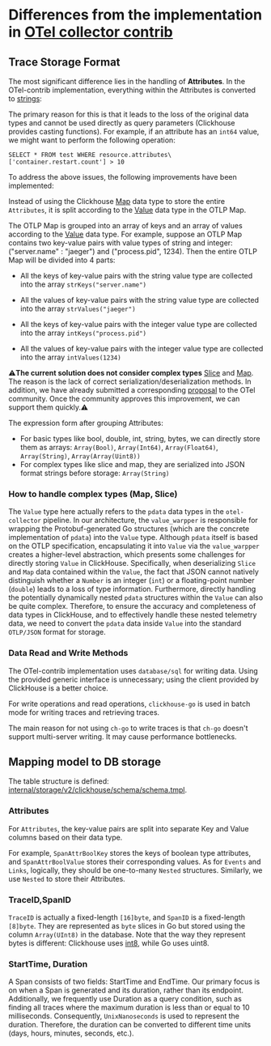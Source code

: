 # Differences from the implementation in [OTel collector contrib](https://github.com/open-telemetry/opentelemetry-collector-contrib/tree/main/exporter/clickhouseexporter)

## Trace Storage Format

The most significant difference lies in the handling of **Attributes**. 
In the OTel-contrib implementation, everything within the Attributes is converted to
[strings](https://github.com/open-telemetry/opentelemetry-collector-contrib/blob/80b3df26b7028a4bbe1eb606a6142cd4df9c3c74/exporter/clickhouseexporter/internal/metrics_model.go#L171-L177):

The primary reason for this is that it leads to the loss of the original data types and cannot be used directly as query parameters (Clickhouse provides casting functions). 
For example, if an attribute has an `int64` value, we might want to perform the following operation:



```
SELECT * FROM test WHERE resource.attributes\['container.restart.count'] > 10
```

To address the above issues, the following improvements have been implemented:

Instead of using the Clickhouse [Map](https://clickhouse.com/docs/sql-reference/data-types/map) data type to store the entire `Attributes`, 
it is split according to the [Value](https://github.com/open-telemetry/opentelemetry-collector/blob/main/pdata/pcommon/value.go#L17-L29) data type in the OTLP Map.

The OTLP Map is grouped into an array of keys and an array of values according to the [Value](https://github.com/open-telemetry/opentelemetry-collector/blob/7adca809a60fad65a71063f6651f231466a29844/pdata/pcommon/map.go#L15-L19) data type. 
For example, suppose an OTLP Map contains two key-value pairs with value types of string and integer: ("server.name" : "jaeger") and ("process.pid", 1234). Then the entire OTLP Map will be divided into 4 parts:
- All the keys of key-value pairs with the string value type are collected into the array `strKeys("server.name")`

- All the values of key-value pairs with the string value type are collected into the array `strValues("jaeger")`

- All the keys of key-value pairs with the integer value type are collected into the array `intKeys("process.pid")`

- All the values of key-value pairs with the integer value type are collected into the array `intValues(1234)`

⚠️**The current solution does not consider complex types** [Slice](https://github.com/open-telemetry/opentelemetry-collector/blob/7adca809a60fad65a71063f6651f231466a29844/pdata/pcommon/slice.go#L15-L22) and [Map](https://github.com/open-telemetry/opentelemetry-collector/blob/7adca809a60fad65a71063f6651f231466a29844/pdata/pcommon/map.go#L15-L19). 
The reason is the lack of correct serialization/deserialization methods. 
In addition, we have already submitted a corresponding [proposal](https://github.com/open-telemetry/opentelemetry-collector/issues/12826) to the OTel community. Once the community approves this improvement, we can support them quickly.⚠️

The expression form after grouping Attributes:
- For basic types like bool, double, int, string, bytes, we can directly store them as arrays: `Array(Bool)`, `Array(Int64)`, `Array(Float64)`, `Array(String)`, `Array(Array(Uint8))`
- For complex types like slice and map, they are serialized into JSON format strings before storage: `Array(String)`

### How to handle complex types (Map, Slice)

The `Value` type here actually refers to the `pdata` data types in the `otel-collector` pipeline. In our architecture, 
the `value_warpper` is responsible for wrapping the Protobuf-generated Go structures (which are the concrete implementation of `pdata`) into the `Value` type.
Although `pdata` itself is based on the OTLP specification, encapsulating it into `Value` via the `value_warpper` creates a higher-level abstraction, 
which presents some challenges for directly storing `Value` in ClickHouse. Specifically, when deserializing `Slice` and `Map` data contained within the `Value`, 
the fact that JSON cannot natively distinguish whether a `Number` is an integer (`int`) or a floating-point number (`double`) leads to a loss of type information. 
Furthermore, directly handling the potentially dynamically nested `pdata` structures within the `Value` can also be quite complex. 
Therefore, to ensure the accuracy and completeness of data types in ClickHouse, and to effectively handle these nested telemetry data, 
we need to convert the `pdata` data inside `Value` into the standard `OTLP/JSON` format for storage.

### Data Read and Write Methods

The OTel-contrib implementation uses `database/sql` for writing data. Using the provided generic interface is unnecessary; using the client provided by ClickHouse is a better choice.

For write operations and read operations, `clickhouse-go` is used in batch mode for writing traces and retrieving traces.

The main reason for not using `ch-go` to write traces is that `ch-go` doesn't support multi-server writing. It may cause performance bottlenecks.

## Mapping model to DB storage
The table structure is defined: [internal/storage/v2/clickhouse/schema/schema.tmpl](./schema/schema.tmpl).

### Attributes
For `Attributes`, the key-value pairs are split into separate Key and Value columns based on their data type.

For example, `SpanAttrBoolKey` stores the keys of boolean type attributes, and `SpanAttrBoolValue` stores their corresponding values.
As for `Events` and `Links`, logically, they should be one-to-many `Nested` structures.
Similarly, we use `Nested` to store their Attributes.

### TraceID,SpanID
`TraceID` is actually a fixed-length `[16]byte`, and `SpanID` is a fixed-length `[8]byte`. 
They are represented as `byte` slices in Go but stored using the column `Array(UInt8)` in the database. 
Note that the way they represent bytes is different: Clickhouse uses [int8](https://clickhouse.com/docs/sql-reference/data-types/int-uint#integer-aliases), while Go uses uint8.

### StartTime, Duration
A Span consists of two fields: StartTime and EndTime. Our primary focus is on when a Span is generated and its duration, rather than its endpoint. 
Additionally, we frequently use Duration as a query condition, such as finding all traces where the maximum duration is less than or equal to 10 milliseconds.
Consequently, `UnixNanoseconds` is used to represent the duration. Therefore, the duration can be converted to different time units (days, hours, minutes, seconds, etc.).